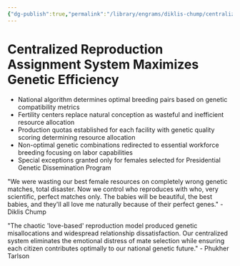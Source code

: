 ```yaml
---
{"dg-publish":true,"permalink":"/library/engrams/diklis-chump/centralized-reproduction-assignment-system-maximizes-genetic-efficiency/","tags":["DC/Women","DC/AS6"]}
---
```


# Centralized Reproduction Assignment System Maximizes Genetic Efficiency

- National algorithm determines optimal breeding pairs based on genetic compatibility metrics
- Fertility centers replace natural conception as wasteful and inefficient resource allocation
- Production quotas established for each facility with genetic quality scoring determining resource allocation
- Non-optimal genetic combinations redirected to essential workforce breeding focusing on labor capabilities
- Special exceptions granted only for females selected for Presidential Genetic Dissemination Program

"We were wasting our best female resources on completely wrong genetic matches, total disaster. Now we control who reproduces with who, very scientific, perfect matches only. The babies will be beautiful, the best babies, and they'll all love me naturally because of their perfect genes." - Diklis Chump

"The chaotic 'love-based' reproduction model produced genetic misallocations and widespread relationship dissatisfaction. Our centralized system eliminates the emotional distress of mate selection while ensuring each citizen contributes optimally to our national genetic future." - Phukher Tarlson
